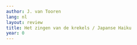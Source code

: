 ```yaml
---
author: J. van Tooren
lang: nl
layout: review
title: Het zingen van de krekels / Japanse Haiku
year: 0
---
```


